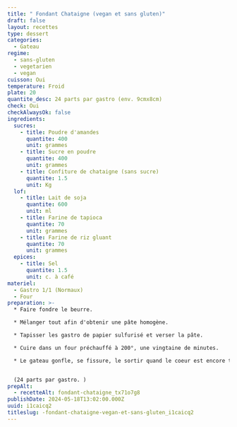 ```yaml
---
title: " Fondant Chataigne (vegan et sans gluten)"
draft: false
layout: recettes
type: dessert
categories:
  - Gateau
regime:
  - sans-gluten
  - vegetarien
  - vegan
cuisson: Oui
temperature: Froid
plate: 20
quantite_desc: 24 parts par gastro (env. 9cmx8cm)
check: Oui
checkAlwaysOk: false
ingredients:
  sucres:
    - title: Poudre d'amandes
      quantite: 400
      unit: grammes
    - title: Sucre en poudre
      quantite: 400
      unit: grammes
    - title: Confiture de chataigne (sans sucre)
      quantite: 1.5
      unit: Kg
  lof:
    - title: Lait de soja
      quantite: 600
      unit: ml
    - title: Farine de tapioca
      quantite: 70
      unit: grammes
    - title: Farine de riz gluant
      quantite: 70
      unit: grammes
  epices:
    - title: Sel
      quantite: 1.5
      unit: c. à café
materiel:
  - Gastro 1/1 (Normaux)
  - Four
preparation: >-
  * Faire fondre le beurre.

  * Mélanger tout afin d'obtenir une pâte homogène.

  * Tapisser les gastro de papier sulfurisé et verser la pâte.

  * Cuire dans un four préchauffé à 200°, une vingtaine de minutes.

  * Le gateau gonfle, se fissure, le sortir quand le coeur est encore tremblotant, et le laisser refroidir completement avant de faire les parts.


  (24 parts par gastro. )
prepAlt:
  - recetteAlt: fondant-chataigne_tx71o7g8
publishDate: 2024-05-18T13:02:00.000Z
uuid: i1caicq2
titleslug: -fondant-chataigne-vegan-et-sans-gluten_i1caicq2
---
```

